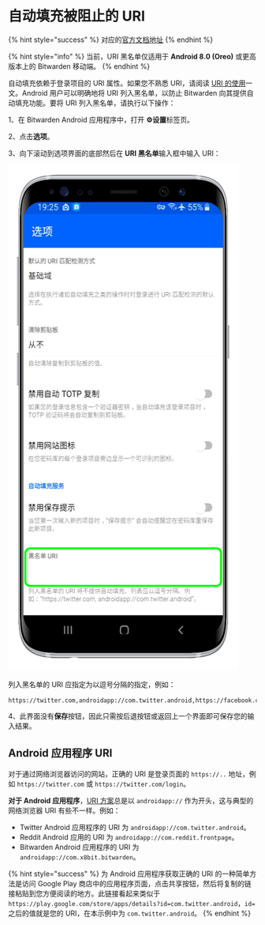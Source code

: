 # 自动填充被阻止的 URI

{% hint style="success" %}
对应的[官方文档地址](https://bitwarden.com/help/article/blacklisting-uris/)
{% endhint %}

{% hint style="info" %}
当前，URI 黑名单仅适用于 **Android 8.0 (Oreo)** 或更高版本上的 Bitwarden 移动端。
{% endhint %}

自动填充依赖于登录项目的 URI 属性。如果您不熟悉 URI，请阅读 [URI 的使用](../../auto-fill/using-uris.md)一文。Android 用户可以明确地将 URI 列入黑名单，以防止 Bitwarden 向其提供自动填充功能。要将 URI 列入黑名单，请执行以下操作：

1、在 Bitwarden Android 应用程序中，打开 **⚙️设置**标签页。

2、点击**选项**。

3、向下滚动到选项界面的底部然后在 **URI 黑名单**输入框中输入 URI：

![](../../.gitbook/assets/blacklist-uris.png)

列入黑名单的 URI 应指定为以逗号分隔的指定，例如：

```url
https://twitter.com,androidapp://com.twitter.android,https://facebook.com
```

4、此界面没有**保存**按钮，因此只需按后退按钮或返回上一个界面即可保存您的输入结果。

## Android 应用程序 URI <a href="#android-app-uris" id="android-app-uris"></a>

对于通过网络浏览器访问的网站，正确的 URI 是登录页面的 `https://..` 地址，例如 `https://twitter.com` 或 `https://twitter.com/login`。

**对于 Android 应用程序**，[URI 方案](../../auto-fill/using-uris.md#uri-schemes)总是以 `androidapp://` 作为开头，这与典型的网络浏览器 URI 有些不一样。例如：

* Twitter Android 应用程序的 URI 为 `androidapp://com.twitter.android`。
* Reddit Android 应用的 URI 为 `androidapp://com.reddit.frontpage`。
* Bitwarden Android 应用程序的 URI 为 `androidapp://com.x8bit.bitwarden`。

{% hint style="success" %}
为 Android 应用程序获取正确的 URI 的一种简单方法是访问 Google Play 商店中的应用程序页面，点击共享按钮，然后将复制的链接粘贴到您方便阅读的地方。此链接看起来类似于 `https://play.google.com/store/apps/details?id=com.twitter.android`，`id=` 之后的值就是您的 URI，在本示例中为 `com.twitter.android`。
{% endhint %}
